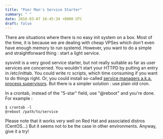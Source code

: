 ```yaml
---
title: "Poor Man's Service Starter"
summary: " "
date: 2016-03-07 16:45:34 +0000 UTC
draft: false
---
```

There are situations where there is no easy init system on a box. Most of the time, it is because we are dealing with cheap VPSes which don't even have enough memory to run systemd. However, you want to do a simple and straightforward thing : start a light service.

sysvinit is a very good service starter, but not really suitable as far as user services are concerned. You wouldn't start your HTTPD by putting an entry in /etc/inittab. You could write rc scripts, which time consuming if you want to do things right. Or, you could install so-called <a href="http://en.wikipedia.org/wiki/Process_supervision">service managers a.k.a. process supervisors</a>. But there is a simpler solution : use plain old cron.

In a crontab, instead of the "5-star" field, use "@reboot" and you're done. For example :
<pre><code>$ crontab -l
@reboot /path/to/service
</code></pre>
Please note that it works very well on Red Hat and associated distros (CentOS...) But it seems not to be the case in other environments. Anyway, give it a try!
